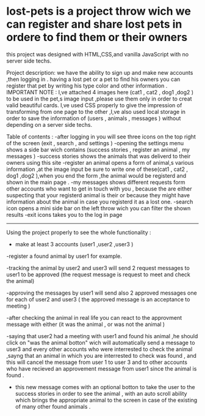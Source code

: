 # lost-pets is a project throw wich we can register and share lost pets in ordere to find them or their owners

this project was designed with HTML,CSS,and vanilla JavaScript with no server side techs.


Project description:
we have the ability to sign up and make new accounts ,then logging in .
having a lost pet or a pet to find his owners you can register that pet by writing his type color and other information .
IMPORTANT NOTE : I,ve attached 4 images here (cat1 , cat2 , dog1 ,dog2 ) to be used in the pet,s image input ,please use them only in order to creat valid beautiful cards.
I,ve used  CSS properly  to give the impression of transforming from one page to the other ,I,ve also used local storage in order to save the information of (users , animals , messages ) without depending on a server side techs.

Table of contents :
-after logging in you will see three icons on the top right of the screen (exit , search , and settings )
-opening the settings menu shows a side bar wich contains (success stories , register an animal , my messages )
      -success stories shows the animals that was deliverd to their owners using this site 
      -register an animal opens a form of animal,s various information ,at the image input be sure to write one of these(cat1 , cat2 , dog1 ,dog2 ),when you end the form         ,the animal would be registerd and shown in the main page .
      -my messages shows different requests form other accounts who want to get in touch with you , because the are either suspecting that your registerd animal is their          or because they might have information about the animal in case you registerd it as a lost one.
-search icon opens a mini side bar on the left throw wich you can filter the shown results 
-exit icons takes you to the log in page
 
----------------------------------------------

Using the project properly to see the whole functionality :

- make at least 3 accounts (user1 ,user2 ,user3 )

-register a found animal by user1 for example.

-tracking the animal by user2 and user3 will send 2 request messages to user1 to be approved (the request message is request to meet and check the animal)

-approving the messages by user1 will send also 2 approved messages one for each of user2 and user3 (  the approved message is an acceptance to meeting ) 

-after checking the animal in real life you can react to the approvment message with either (it was the animal , or was not the animal )

-saying that user2 had a meeting with user1  and found his animal ,he should click on "was the animal botton" wich will automatically send a message to user3 and every other accounts who were interrested to check the animal ,sayng that an animal in which you are interrested to check was found , and this will cancel the message from user 1 to user 3 and  to other accounts who have recieved an approvement message from user1 since the animal is found .

- this new message comes with an optional botton to take the user to the success stories in order to see the animal , with an auto scroll ability which brings the appropriate animal to the screen in case of the  existing  of many other found animals .
     
